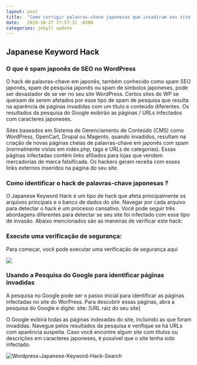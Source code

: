 ```yaml
---
layout: post
title:  "Como corrigir palavras-chave japonesas que invadiram seu site WordPress?"
date:   2019-10-27 17:57:31 -0200
categories: jekyll update
---
```



## Japanese Keyword Hack

### O que é spam japonês de SEO no WordPress

O hack de palavras-chave em japonês, também conhecido como spam SEO japonês, spam de pesquisa japonês ou spam de símbolos japoneses, pode ser devastador de se ver no seu site WordPress. Certos sites do WP se queixam de serem afetados por esse tipo de spam de pesquisa que resulta na aparência de páginas invadidas com um título e conteúdo diferentes. Os resultados da pesquisa do Google exibirão as páginas / URLs infectados com caracteres japoneses.

Sites baseados em Sistema de Gerenciamento de Conteúdo (CMS) como WordPress, OpenCart, Drupal ou Magento, quando invadidos, resultam na criação de novas páginas cheias de palavras-chave em japonês com spam (normalmente vistas em index.php, tags e URLs de categorias). Essas páginas infectadas contêm links afiliados para lojas que vendem mercadorias de marca falsificada. Os hackers geram receita com esses links externos inseridos na página do seu site.

### Como identificar o hack de palavras-chave japonesas ?

O Japanese Keyword Hack é um tipo de hack que afeta principalmente os arquivos principais e o banco de dados do site. Navegar por cada arquivo para detectar o hack é um processo cansativo. Você pode seguir três abordagens diferentes para detectar se seu site foi infectado com esse tipo de invasão. Abaixo mencionados são as maneiras de verificar este hack:

### Execute uma verificação de segurança:

Para começar, você pode executar uma verificação de segurança aqui

[![](https://secure.wphackedhelp.com/blog/wp-content/uploads/2017/08/wordpress-security-check.jpg)](https://secure.wphackedhelp.com/scanner.html?affCode=wphhorganic)

### Usando a Pesquisa do Google para identificar páginas invadidas

A pesquisa no Google pode ser o passo inicial para identificar as páginas infectadas no site do WorPress. Para descobrir essas páginas, abra a pesquisa do Google e digite: site: [URL raiz do seu site]

O Google exibirá todas as páginas indexadas do site, incluindo as que foram invadidas. Navegue pelos resultados da pesquisa e verifique se há URLs com aparência suspeita. Caso você encontre algum site com títulos ou descrições em caracteres japoneses, é possível que o site tenha sido infectado.

![Wordpress-Japanese-Keyword-Hack-Search](https://secure.wphackedhelp.com/blog/wp-content/uploads/2018/02/Wordpress-Japanese-Keyword-Hack-Search-3.png)
